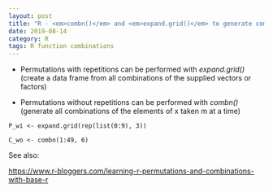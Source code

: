 ```yaml
---
layout: post
title: "R - <em>combn()</em> and <em>expand.grid()</em> to generate combinations"
date: 2019-08-14
category: R
tags: R function combinations
---
```



* Permutations with repetitions can be performed with <em>expand.grid()</em> (create a data frame from all combinations of the supplied vectors or factors)


* Permutations without repetitions can be performed with <em>combn()</em> (generate all combinations of the elements of x taken m at a time)


```
P_wi <- expand.grid(rep(list(0:9), 3))
```


```
C_wo <- combn(1:49, 6)
```


See also:

<a href="https://www.r-bloggers.com/learning-r-permutations-and-combinations-with-base-r">https://www.r-bloggers.com/learning-r-permutations-and-combinations-with-base-r</a>
